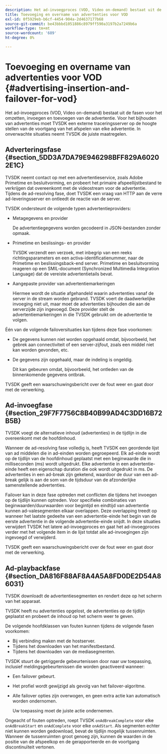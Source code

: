 ```yaml
---
description: Het ad-invoegproces (VOD, Video on-demand) bestaat uit de fasen voor het omzetten, invoegen en toevoegen van de advertentie. Voor het bijhouden van advertenties moet TVSDK een externe traceringsserver op de hoogte stellen van de voortgang van het afspelen van elke advertentie. In onverwachte situaties neemt TVSDK de juiste maatregelen.
title: Toevoeging en overname van advertenties voor VOD
exl-id: 0f5929eb-b6cf-4454-904a-2d4637177b68
source-git-commit: be43bbbd1051886c8979ff590a3197b2a7249b6a
workflow-type: tm+mt
source-wordcount: '689'
ht-degree: 0%

---
```


# Toevoeging en overname van advertenties voor VOD {#advertising-insertion-and-failover-for-vod}

Het ad-invoegproces (VOD, Video on-demand) bestaat uit de fasen voor het omzetten, invoegen en toevoegen van de advertentie. Voor het bijhouden van advertenties moet TVSDK een externe traceringsserver op de hoogte stellen van de voortgang van het afspelen van elke advertentie. In onverwachte situaties neemt TVSDK de juiste maatregelen.

## Adverteringsfase {#section_5DD3A7DA79E946298BFF829A60202E1C}

TVSDK neemt contact op met een advertentieservice, zoals Adobe Primetime en besluitvorming, en probeert het primaire afspeellijstbestand te verkrijgen dat overeenkomt met de videostream voor de advertentie. Tijdens de ad-resolving fase, doet TVSDK een vraag van HTTP aan de verre ad-leveringsserver en ontleedt de reactie van de server.

TVSDK ondersteunt de volgende typen advertentieproviders:

* Metagegevens en provider

   De advertentiegegevens worden gecodeerd in JSON-bestanden zonder opmaak.
* Primetime en beslissings- en provider

   TVSDK verzendt een verzoek, met inbegrip van een reeks richtingsparameters en een activa-identificatienummer, naar de Primetime en beslissingsback-end server. Primetime en besluitvorming reageren op een SMIL-document (Synchronized Multimedia Integration Language) dat de vereiste advertentietails bevat.
* Aangepaste provider van advertentiemarkeringen

   Hiermee wordt de situatie afgehandeld waarin advertenties vanaf de server in de stream worden gebrand. TVSDK voert de daadwerkelijke invoeging niet uit, maar moet de advertenties bijhouden die aan de serverzijde zijn ingevoegd. Deze provider stelt de advertentiemarkeringen in die TVSDK gebruikt om de advertentie te volgen.

Één van de volgende failoversituaties kan tijdens deze fase voorkomen:

* De gegevens kunnen niet worden opgehaald omdat, bijvoorbeeld, het gebrek aan connectiviteit of een server-zijfout, zoals een middel niet kan worden gevonden, etc.
* De gegevens zijn opgehaald, maar de indeling is ongeldig.

   Dit kan gebeuren omdat, bijvoorbeeld, het ontleden van de binnenkomende gegevens ontbrak.

TVSDK geeft een waarschuwingsbericht over de fout weer en gaat door met de verwerking.

## Ad-invoegfase {#section_29F7F7756C8B40B99AD4C3DD16B72B5B}

TVSDK voegt de alternatieve inhoud (advertenties) in de tijdlijn in die overeenkomt met de hoofdinhoud.

Wanneer de ad-resolving fase volledig is, heeft TVSDK een geordende lijst van ad middelen die in ad-einden worden gegroepeerd. Elk ad-einde wordt op de tijdlijn van de hoofdinhoud geplaatst met een beginwaarde die in milliseconden (ms) wordt uitgedrukt. Elke advertentie in een advertentie-einde heeft een eigenschap duration die ook wordt uitgedrukt in ms. De advertenties in een ad-break zijn geketend, waardoor de duur van een ad-break gelijk is aan de som van de tijdsduur van de afzonderlijke samenstellende advertenties.

Failover kan in deze fase optreden met conflicten die tijdens het invoegen op de tijdlijn kunnen optreden. Voor specifieke combinaties van beginwaarden/duurwaarden voor begintijd en eindtijd van advertentie kunnen ad-valesegmenten elkaar overlappen. Deze overlapping treedt op wanneer het laatste gedeelte van een advertentie-einde het begin van de eerste advertentie in de volgende advertentie-einde snijdt. In deze situaties verwijdert TVSDK het latere ad-invoegproces en gaat het ad-invoegproces verder met het volgende item in de lijst totdat alle ad-invoegingen zijn ingevoegd of verwijderd.

TVSDK geeft een waarschuwingsbericht over de fout weer en gaat door met de verwerking.

## Ad-playbackfase {#section_DA816F88AF8A4A5A8FD0DE2D54A86031}

TVSDK downloadt de advertentiesegmenten en rendert deze op het scherm van het apparaat.

TVSDK heeft nu advertenties opgelost, de advertenties op de tijdlijn geplaatst en probeert de inhoud op het scherm weer te geven.

De volgende hoofdklassen van fouten kunnen tijdens de volgende fasen voorkomen:

* Bij verbinding maken met de hostserver.
* Tijdens het downloaden van het manifestbestand.
* Tijdens het downloaden van de mediasegmenten.

TVSDK stuurt de getriggerde gebeurtenissen door naar uw toepassing, inclusief meldingsgebeurtenissen die worden geactiveerd wanneer:

* Een failover gebeurt.
* Het profiel wordt gewijzigd als gevolg van het failover-algoritme.
* Alle failover opties zijn overwogen, en geen extra actie kan automatisch worden ondernomen.

   Uw toepassing moet de juiste actie ondernemen.

Ongeacht of fouten optreden, roept TVSDK `onAdBreakComplete` voor elke `onAdBreakStart` en `onAdComplete` voor elke `onAdStart`. Als segmenten echter niet kunnen worden gedownload, bevat de tijdlijn mogelijk tussenruimten. Wanneer de tussenruimten groot genoeg zijn, kunnen de waarden in de positie van de afspeelkop en de gerapporteerde en de voortgang discontinuïteit vertonen.

